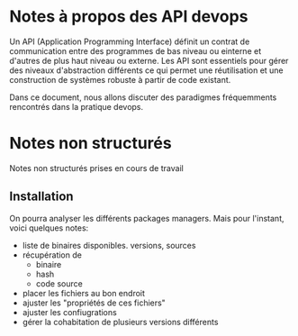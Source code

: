 # Notes à propos des API devops


Un API (Application Programming Interface) définit un contrat de communication entre des programmes de bas niveau ou einterne et d'autres de plus haut niveau ou externe. Les API sont essentiels pour gérer des niveaux d'abstraction différents ce qui permet une réutilisation et une construction de systèmes robuste à partir de code existant.

Dans ce document, nous allons discuter des paradigmes fréquemments rencontrés dans la pratique devops.


# Notes non structurés

Notes non structurés prises en cours de travail


## Installation

On pourra analyser les différents packages managers. Mais pour l'instant, voici quelques notes:

  
  - liste de binaires disponibles. versions, sources
  - récupération de
    - binaire
    - hash
    - code source
  - placer les fichiers au bon endroit
  - ajuster les "propriétés de ces fichiers"
  - ajuster les confiugrations
  - gérer la cohabitation de plusieurs versions différents
 

